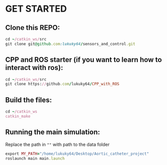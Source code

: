 # GET STARTED

## Clone this REPO:
```Ruby
cd ~/catkin_ws/src
git clone git@github.com:lukuky64/sensors_and_control.git
```

## CPP and ROS starter (if you want to learn how to interact with ros):
```ruby
cd ~/catkin_ws/src
git clone https://github.com/lukuky64/CPP_with_ROS
```

## Build the files:
```ruby
cd ~/catkin_ws
catkin_make
```

## Running the main simulation:
Replace the path in `""` with path to the data folder
```ruby
export MY_PATH="/home/lukuky64/Desktop/Aortic_catheter_project"
roslaunch main main.launch
````
